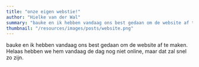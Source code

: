 ```yaml
---
title: "onze eigen webstie!"
author: "Hielke van der Wal"
summary: "bauke en ik hebben vandaag ons best gedaan om de website af te maken. Helaas hebben we hem vandaag de dag nog niet online, maar dat zal snel zo zijn."
thumbnail: "/resources/images/posts/website.png" 
---
```

bauke en ik hebben vandaag ons best gedaan om de website af te maken. Helaas hebben we hem vandaag de dag nog niet online, maar dat zal snel zo zijn.